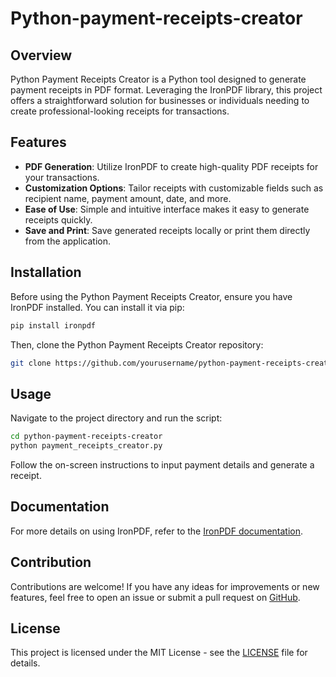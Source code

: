 # Python-payment-receipts-creator

## Overview
Python Payment Receipts Creator is a Python tool designed to generate payment receipts in PDF format. Leveraging the IronPDF library, this project offers a straightforward solution for businesses or individuals needing to create professional-looking receipts for transactions.

## Features
- **PDF Generation**: Utilize IronPDF to create high-quality PDF receipts for your transactions.
- **Customization Options**: Tailor receipts with customizable fields such as recipient name, payment amount, date, and more.
- **Ease of Use**: Simple and intuitive interface makes it easy to generate receipts quickly.
- **Save and Print**: Save generated receipts locally or print them directly from the application.

## Installation
Before using the Python Payment Receipts Creator, ensure you have IronPDF installed. You can install it via pip:

```bash
pip install ironpdf
```

Then, clone the Python Payment Receipts Creator repository:
```bash
git clone https://github.com/yourusername/python-payment-receipts-creator.git
```

## Usage
Navigate to the project directory and run the script:
```bash
cd python-payment-receipts-creator
python payment_receipts_creator.py
```
Follow the on-screen instructions to input payment details and generate a receipt.

## Documentation
For more details on using IronPDF, refer to the [IronPDF documentation](https://pypi.org/project/IronPdf/).

## Contribution
Contributions are welcome! If you have any ideas for improvements or new features, feel free to open an issue or submit a pull request on [GitHub](https://github.com/mccartheney/Python-payment-receipts-creator).

## License 
This project is licensed under the MIT License - see the [LICENSE](./LICENSE) file for details.
